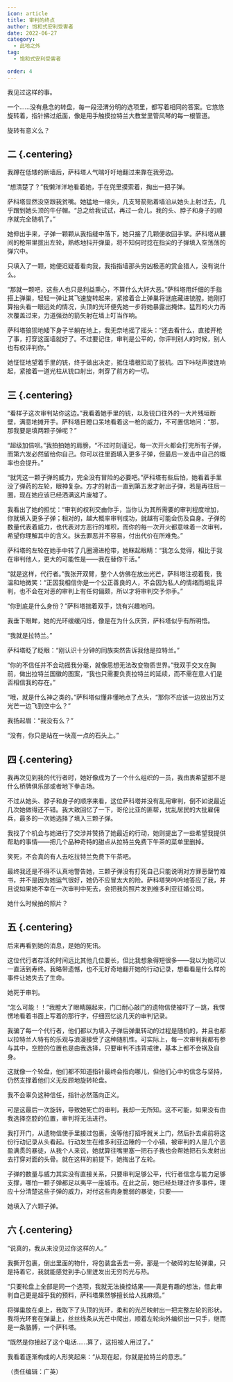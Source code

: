 ```yaml
---
icon: article
title: 审判的终点
author: 饱和式安利受害者
date: 2022-06-27
category:
  - 此地之外
tag:
  - 饱和式安利受害者

order: 4
---
```


我见过这样的事。

一个……没有悬念的转盘，每一段泾渭分明的选项里，都写着相同的答案。它悠悠旋转着，指针拂过纸面，像是用手触摸拉特兰大教堂里管风琴的每一根管道。

旋转有意义么？

<!-- more -->

## 二 {.centering}

我蹲在低矮的断墙后，萨科塔人气喘吁吁地翻过来靠在我旁边。

“想清楚了？”我懒洋洋地看着她，手在兜里摸索着，掏出一把子弹。

萨科塔显然没空跟我贫嘴。她猛地一缩头，几支弩箭贴着墙沿从她头上射过去，几乎蹭到她头顶的牛仔帽。“总之给我试试，再过一会儿，我的头、脖子和身子的顺序就完全随机了。”

她伸出手来，子弹一颗颗从我指缝中落下，她只接了几颗便收回手掌。萨科塔从腰间的枪带里拔出左轮，熟练地抖开弹巢，将不知何时捻在指尖的子弹填入空荡荡的弹穴中。

只填入了一颗，她便迟疑着看向我，我指指墙那头穷凶极恶的赏金猎人，没有说什么。

“那就一颗吧，这些人也只是利益熏心，不算什么大奸大恶。”萨科塔用纤细的手指搭上弹巢，轻轻一弹让其飞速旋转起来，紧接着合上弹巢将谜底藏进铳膛。她刚打算抬头看一眼远处的情况，头顶的光环便先她一步将她暴露出掩体。猛烈的火力再次覆盖过来，力道强劲的箭矢射在墙上叮当作响。

萨科塔狼狈地矮下身子半躺在地上，我无奈地摇了摇头：“还去看什么，直接开枪了事，打穿这面墙就好了。不过要记住，审判是公平的，你评判别人的时候，别人也有权评判你。”

她怔怔地望着手里的铳，终于做出决定，抵住墙根扣动了扳机。四下咔哒声接连响起，紧接着一道光柱从铳口射出，刺穿了前方的一切。

## 三 {.centering}

“看样子这次审判站你这边。”我看着她手里的铳，以及铳口往外的一大片残垣断壁，满意地摊开手。萨科塔目瞪口呆地看着这一枪的威力，不可置信地问：“那，那我要是填两颗子弹呢？”

“超级加倍呗。”我拍拍她的肩膀，“不过时刻谨记，每一次开火都会打完所有子弹，而第六发必然留给你自己。你可以往里面填入更多子弹，但最后一发击中自己的概率也会提升。”

“就凭这一颗子弹的威力，完全没有冒险的必要吧。”萨科塔有些后怕，她看着手里没了弹药的左轮，眼神复杂。方才的射击一直到第五发才射出子弹，若是再往后一圈，现在她应该已经洒满这片废墟了。

我看出了她的担忧：“审判的权利交由你手，当你认为其所需要的审判程度增加，你就填入更多子弹；相对的，越大概率审判成功，就越有可能会伤及自身。子弹的数量代表着威力，也代表对方恶行的堆积，而你的每一次开火都意味着一次审判，希望你理解其中的含义。抹去罪恶并不容易，付出代价在所难免。”

萨科塔的左轮在她手中转了几圈滑进枪带，她眯起眼睛：“我怎么觉得，相比于我在审判他人，更大的可能性是——我在替你干活。”

“就是这样，代行者。”我张开双臂，整个人仿佛在放出光芒，萨科塔注视着我，我温和地微笑：“正因我相信你是一个公正善良的人，不会因为私人的情绪而胡乱评判，也不会在对恶的审判上有任何偏颇，所以才将审判交予你手。”

“你到底是什么身份？”萨科塔揣着双手，饶有兴趣地问。

我垂下眼眸，她的光环缓缓闪烁，像是在为什么庆贺，萨科塔似乎有所明悟。

“我就是拉特兰。”

萨科塔眨了眨眼：“刚认识十分钟的同族突然告诉我他是拉特兰。”

“你的不信任并不会动摇我分毫，就像思想无法改变物质世界。”我双手交叉在胸前，做出拉特兰国徽的图案，“我也只需要负责拉特兰的延续，而不需在意人们是否相信我的存在。”

“哦，就是什么神之类的。”萨科塔似懂非懂地点了点头，“那你不应该一边放出万丈光芒一边飞到空中么？”

我扬起眉：“我没有么？”

“没有，你只是站在一块高一点的石头上。”

## 四 {.centering}

我再次见到我的代行者时，她好像成为了一个什么组织的一员，我由衷希望那不是什么桥牌俱乐部或者地下拳击场。

不过从她头、脖子和身子的顺序来看，这位萨科塔并没有乱用审判，倒不如说最近几次她做得还不错。我大致回忆了一下，哥伦比亚的匪帮，扰乱居民的大批雇佣兵，最多的一次她选择了填入三颗子弹。

我找了个机会与她进行了交涉并赞扬了她最近的行动，她则提出了一些希望我提供帮助的事情——把几个品种奇特的甜点从拉特兰免费下午茶的菜单里删掉。

笑死，不会真的有人去吃拉特兰免费下午茶吧。

最终我还是不得不认真地警告她，三颗子弹没有打死自己只能说明对方罪恶罄竹难书，并不是因为她运气很好，她仍不应冒太大的险。萨科塔笑吟吟地答应了我，并且说如果她不幸在一次审判中死去，会把我的照片发到维多利亚征婚公司。

她什么时候拍的照片？

## 五 {.centering}

后来再看到她的消息，是她的死讯。

这位代行者存活的时间远比其他几位要长，但比我想象得短很多——我以为她可以一直活到寿终。我略带遗憾，也不无好奇地翻开她的行动记录，想看看是什么样的事件让她失去了生命。

她死于审判。

“怎么可能！！”我瞪大了眼睛蹦起来，门口耐心敲门的遗物信使被吓了一跳，我愣愣地看着书面上写着的那行字，仔细回忆这几天的审判记录。

我骗了每一个代行者，他们都以为填入子弹后弹巢转动的过程是随机的，并且也都以拉特兰人特有的乐观与浪漫接受了这种随机性。可实际上，每一次审判我都有参与其中，空腔的位置也是由我选择，只要审判不违背戒律，基本上都不会祸及自身。

这就像一个轮盘，他们都不知道指针最终会指向哪儿，但他们心中的信念与坚持，仍然支撑着他们义无反顾地旋转轮盘。

我不会辜负这种信任，指针必然落向正义。

可是这最后一次旋转，导致她死亡的审判，我却一无所知。这不可能，如果没有由我选择空腔的位置，审判将无法进行。

我打开门，从遗物信使手里接过包裹，没等他打招呼就关上门，然后扑去桌前将这份行动记录从头看起。行动发生在维多利亚边陲的一个小镇，被审判的人是几个恶盈满贯的暴徒，从我个人来说，她就算往嘴里塞一把石子我也会帮她把石头发射出去打穿对面的头骨。就在这样的前提下，她掏出了左轮。

子弹的数量与威力其实没有直接关系，只要审判足够公平，代行者信念与能力足够支撑，哪怕一颗子弹都足以夷平一座城市。在此之前，她已经处理过许多事件，理应十分清楚这些子弹的威力，对付这些肉身脆弱的暴徒，只要——

她填入了六颗子弹。

## 六 {.centering}

“说真的，我从来没见过你这样的人。”

我撕开包裹，倒出里面的物什，将包装盒丢去一旁。那是一个破碎的左轮弹巢，只是持着它，我就能感觉到手心里迸发出无穷的光与热。

“只要轮盘上全部是同一个选项，我就无法操控结果——真是有趣的想法，借此审判自己更是超乎我的预料，萨科塔果然够擅长给人找麻烦。”

将弹巢放在桌上，我取下了头顶的光环，柔和的光芒映射出一把完整左轮的形状。我将光环套在弹巢上，丝丝线条从光芒中爬出，顺着左轮向外编织出一只手，继而是一条胳膊，一个萨科塔。

“既然是你接起了这个电话……算了，这招被人用过了。”

我看着逐渐构成的人形笑起来：“从现在起，你就是拉特兰的意志。”<eod />

（责任编辑：广英）

<Ads />
